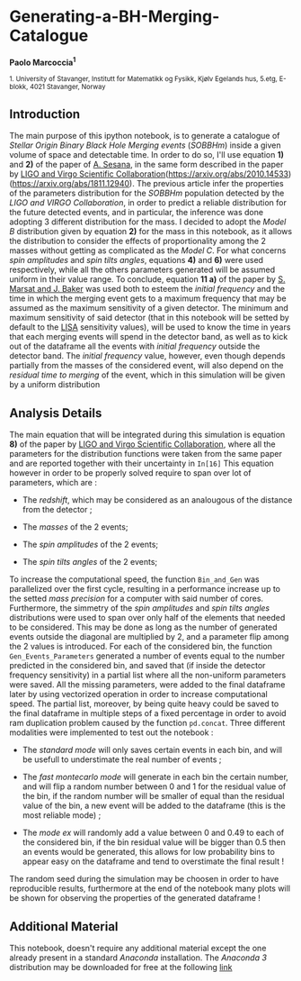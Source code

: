 # Generating-a-BH-Merging-Catalogue
**Paolo Marcoccia<sup>1</sup>**

<sub>1. University of Stavanger, Institutt for Matematikk og Fysikk, Kjølv Egelands hus, 5.etg, E-blokk, 4021 Stavanger, Norway </sub> 
## Introduction ##

The main purpose of this ipython notebook, is to generate a catalogue of _Stellar Origin Binary Black Hole Merging events_ (_SOBBHm_) inside a given volume of space and detectable time.
In order to do so, I'll use equation **1)** and **2)** of the paper of [A. Sesana](https://arxiv.org/abs/1602.06951), in the same form described in the paper by [LIGO and Virgo Scientific Collaboration](https://arxiv.org/abs/2111.03634)(https://arxiv.org/abs/2010.14533)(https://arxiv.org/abs/1811.12940).
The previous article infer the properties of the parameters distribution for the _SOBBHm_ population detected by the _LIGO and VIRGO Collaboration_, in order to predict a reliable distribution for the future detected events, and in particular, the inference was done adopting 3 different distribution for the mass.
I decided to adopt the _Model B_ distribution given by equation **2)** for the mass in this notebook, as it allows the distribution to consider the effects of proportionality among the 2 masses without getting as complicated as the _Model C_.
For what concerns _spin amplitudes_ and _spin tilts angles_, equations **4)** and **6)** were used respectively, while all the others parameters generated will be assumed uniform in their value range.
To conclude, equation **11 a)** of the paper by [S. Marsat and J. Baker](https://arxiv.org/abs/1806.10734) was used both to esteem the _initial frequency_ and the time in which the merging event gets to a maximum frequency that may be assumed as the maximum sensitivity of a given detector.
The minimum and maximum sensitivity of said detector (that in this notebook will be setted by default to the [LISA](https://www.elisascience.org/) sensitivity values), will be used to know the time in years that each merging events will spend in the detector band, as well as to kick out of the dataframe all the events with _initial frequency_ outside the detector band.
The _initial frequency_ value, however, even though depends partially from the masses of the considered event, will also depend on the _residual time to merging_ of the event, which in this simulation will be given by a uniform distribution

## Analysis Details ##

The main equation that will be integrated during this simulation is equation **8)** of the paper by [LIGO and Virgo Scientific Collaboration](https://arxiv.org/abs/1811.12940), where all the parameters for the distribution functions were taken from the same paper and are reported together with their uncertainty in <code>In[16]</code>
This equation however in order to be properly solved require to span over lot of parameters, which are :

- The _redshift_, which may be considered as an analougous of the distance from the detector ;

- The _masses_ of the 2 events;

- The _spin amplitudes_ of the 2 events;

- The _spin tilts angles_ of the 2 events;

To increase the computational speed, the function <code>Bin_and_Gen</code> was parallelized over the first cycle, resulting in a performance increase up to the setted _mass precision_ for a computer with said number of cores.
Furthermore, the simmetry of the _spin amplitudes_ and _spin tilts angles_ distributions were used to span over only half of the elements that needed to be considered.
This may be done as long as the number of generated events outside the diagonal are multiplied by 2, and a parameter flip among the 2 values is introduced.
For each of the considered bin, the function <code>Gen_Events_Parameters</code> generated a number of events equal to the number predicted in the considered bin, and saved that (if inside the detector frequency sensitivity) in a partial list where all the non-uniform parameters were saved.
All the missing parameters, were added to the final dataframe later by using vectorized operation in order to increase computational speed.
The partial list, moreover, by being quite heavy could be saved to the final dataframe in multiple steps of a fixed percentage in order to avoid ram duplication problem caused by the function <code>pd.concat</code>.
Three different modalities were implemented to test out the notebook :

- The _standard mode_ will only saves certain events in each bin, and will be usefull to understimate the real number of events ;

- The _fast montecarlo mode_ will generate in each bin the certain number, and will flip a random number between 0 and 1 for the residual value of the bin, if the random number will be smaller of equal than the residual value of the bin, a new event will be added to the dataframe (this is the most reliable mode) ;

- The _mode ex_ will randomly add a value between 0 and 0.49 to each of the considered bin, if the bin residual value will be bigger than 0.5 then an events would be generated, this allows for low probability bins to appear easy on the dataframe and tend to overstimate the final result !

The random seed during the simulation may be choosen in order to have reproducible results, furthermore at the end of the notebook many plots will be shown for observing the properties of the generated dataframe !

## Additional Material ##

This notebook, doesn't require any additional material except the one already present in a standard _Anaconda_ installation.
The _Anaconda 3_ distribution may be downloaded for free at the following [link](https://www.anaconda.com/products/individual)

